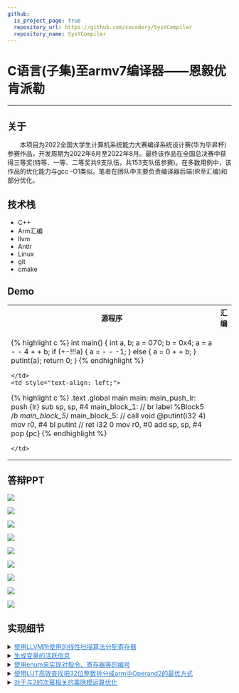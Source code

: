 ```yaml
---
github:
  is_project_page: true
  repository_url: https://github.com/cocodery/SysYCompiler
  repository_name: SysYCompiler
---
```


# C语言(子集)至armv7编译器——恩毅优肯派勒

---

## 关于

&emsp;&emsp;本项目为2022全国大学生计算机系统能力大赛编译系统设计赛(华为毕昇杯)参赛作品，开发周期为2022年6月至2022年8月。最终该作品在全国总决赛中获得三等奖(特等、一等、二等奖共9支队伍，共153支队伍参赛)。在多数用例中，该作品的优化能力与gcc -O1类似。笔者在团队中主要负责编译器后端(IR至汇编)和部分优化。

## 技术栈

* C++
* Arm汇编
* llvm
* Antlr
* Linux
* git
* cmake

## Demo

<table>
  <tr>
    <th>源程序</th>
    <th>汇编</th>
  </tr>
  <tr>
    <td style="text-align: left;">

{% highlight c %}
int main() {
    int a, b;
    a = 070;
    b = 0x4;
    a = a - - 4 + + b;
    if (+-!!!a) {
        a = - - -1;
    }
    else {
        a = 0 + + b;
    }
    putint(a);
    return 0;
}
{% endhighlight %}

    </td>
    <td style="text-align: left;">

{% highlight c %}
.text
.global main
main: 
main_push_lr: 
    push {lr}
    sub sp, sp, #4
main_block_1: 
     // br label %Block5
    /*b main_block_5*/
main_block_5: 
     // call void @putint(i32 4)
    mov r0, #4
    bl putint
     // ret i32 0
    mov r0, #0
    add sp, sp, #4
    pop {pc}
{% endhighlight %}

    </td>
  </tr>
</table>

## 答辩PPT

![](./ppt1.SVG)

![](./ppt2.SVG)

![](./ppt3.SVG)

![](./ppt4.SVG)

![](./ppt5.SVG)

![](./ppt6.SVG)

![](./ppt7.SVG)

![](./ppt8.SVG)

![](./ppt9.SVG)

## 实现细节

<details>
  <summary><u style="color: #2879d0;">使用LLVM所使用的线性扫描算法分配寄存器</u></summary>

{% highlight cpp %}
// 删除旧变量的分配
for (auto activeIntervalIndexIt = activeIntervals.begin();
    activeIntervalIndexIt != activeIntervals.end();) {
  auto rangeEnd = func.LiveInterval.at(*activeIntervalIndexIt).second;
  bool src_needed = InstNeedsSrcPreserved(func.all_insts[rangeEnd]);
  if (src_needed && rangeEnd < varRange.first || !src_needed && rangeEnd <= varRange.first) {
    availRegs.insert(func.AllocationResult.at(*activeIntervalIndexIt));
    activeIntervalIndexIt = activeIntervals.erase(activeIntervalIndexIt);
  }
  else {
    ++activeIntervalIndexIt;
  }
}
// 给新变量分配寄存器或溢出
for (auto activeIntervalIndexIt = activeIntervals.begin();
    ; ++activeIntervalIndexIt) {
  // 找到插入位置
  if (activeIntervalIndexIt == activeIntervals.end()
    || func.LiveInterval.at(*activeIntervalIndexIt).second > varRange.second)
  {
    activeIntervals.insert(activeIntervalIndexIt, varIndex);
    // 无可用寄存器，把活跃区间右侧最靠后的变量溢出，腾出寄存器
    if (availRegs.empty()) {
      auto &&spilled_var_idx = activeIntervals.back();
      if (varIndex != spilled_var_idx) {
        availRegs.insert(func.AllocationResult.at(spilled_var_idx));
        func.AllocationResult.at(spilled_var_idx) = SPILL;
      }
      else {
        func.AllocationResult.insert(make_pair(spilled_var_idx, SPILL));
      }
      activeIntervals.pop_back();
    }
    // 分配可用寄存器
    auto alloc_res = *availRegs.begin();
    func.AllocationResult.insert(make_pair(varIndex, alloc_res));
    availRegs.erase(alloc_res);
    break;
  }
}
{% endhighlight %}

</details>

<details>
  <summary><u style="color: #2879d0;">生成变量的活跃信息</u></summary>

{% highlight cpp %}
for (auto &&bbPtr : functionPtr->all_blocks) {
  for (auto &&instPtr : bbPtr->basic_block) {
    vector <int32_t> src_regids;
    int32_t dst_regid = INT32_MIN;
    ProcessInst(src_regids, dst_regid, instPtr);
    for (auto &&src_regid : src_regids)
      if (bbPtr->LiveDef.find(src_regid) == bbPtr->LiveDef.end())
        bbPtr->LiveUse.insert(src_regid);
    if (dst_regid != INT32_MIN)
      bbPtr->LiveDef.insert(dst_regid);
  }
}
bool liveOutChanged;
do {
  liveOutChanged = false;
  for (auto &&it = functionPtr->all_blocks.rbegin();
      it != functionPtr->all_blocks.rend();
      ++it) {
    auto &&bPtr = *it;
    size_t oldSiz = bPtr->LiveOut.size();
    bPtr->LiveOut.clear();
    for (auto &&sPair : bPtr->succs) {
        auto &&sPtr = sPair.second;
        bPtr->LiveOut.insert(sPtr->LiveIn.begin(), sPtr->LiveIn.end());
    }
    if (!liveOutChanged && bPtr->LiveOut.size() != oldSiz)
        liveOutChanged = true;
    bPtr->LiveIn.clear();
    set_difference(bPtr->LiveOut.begin(),  bPtr->LiveOut.end(),
                    bPtr->LiveDef.begin(),  bPtr->LiveDef.end(),
                    inserter(bPtr->LiveIn, bPtr->LiveIn.begin()));
    bPtr->LiveIn.insert(bPtr->LiveUse.begin(), bPtr->LiveUse.end());
  }
} while (liveOutChanged);
{% endhighlight %}

</details>

<details>
  <summary><u style="color: #2879d0;">使用enum来实现对指令、寄存器等的编号</u></summary>

{% highlight cpp %}
enum REGs {
  r0,  r1,  r2,  r3,  r4,  r5,  r6,  r7,  r8,  r9, r10, r11, r12,  sp,  lr,  pc,
  s0,  s1,  s2,  s3,  s4,  s5,  s6,  s7,  s8,  s9, s10, s11, s12, s13, s14, s15,
  s16, s17, s18, s19, s20, s21, s22, s23, s24, s25, s26, s27, s28, s29, s30, s31,
  SPILL, NOALLOC
};
static enum AsmBranchType{LT, GE, LE, GT, EQ, NE, AlwaysTrue, AlwaysFalse} b_type;
#define REVERSED_BRANCH_TYPE(_BT) ((AsmBranchType)(((char)_BT & 0xfe) | (~(char)_BT & 1)))
{% endhighlight %}

</details>

<details>
  <summary><u style="color: #2879d0;">使用LUT高效查找把32位整数拆分成arm中Operand2的最优方式</u></summary>

{% highlight cpp %}
const uint32_t operand2_mask_unsigned[] = {
  0x000000ff, 0xc000003f, 0xf000000f, 0xfc000003,
  0xff000000, 0x3fc00000, 0x0ff00000, 0x03fc0000,
  0x00ff0000, 0x003fc000, 0x000ff000, 0x0003fc00,
  0x0000ff00, 0x00003fc0, 0x00000ff0, 0x000003fc
};
vector<int32_t> SplitInt(int32_t to_split) {
  const int n = 16, w = 4;
  const int32_t *mask = (const int32_t *)operand2_mask_unsigned;
  /* ... */
  for (int i = 0; i < n - 2 * w; ++i)
    for (int j = i + w; j < std::min(i + n - 2 * w + 1, n - w); ++j)
      for (int k = j + w; k < std::min(i + n - w + 1, n); ++k)
        if ((to_split & (mask[i] | mask[j] | mask[k])) == to_split)
          return {to_split & mask[i], to_split & mask[j], to_split & mask[k]};
  return {to_split & mask[0], to_split & mask[w], to_split & mask[2 * w], to_split & mask[3 * w]};
}
{% endhighlight %}

</details>

<details>
  <summary><u style="color: #2879d0;">对于与2的次幂相关的乘除模运算优化</u></summary>

{% highlight cpp %}
if (__builtin_popcount(src2.val.i) == 1) { // 2, 4, 8, 16...
  asm_insts.push_back(AsmCode(AsmInst::LSL, {Param(r), src1, Param(ffs(src2.val.i) - 1)}, indent));
  return;
}
else if (__builtin_popcount(src2.val.i - 1) == 1) { // 3, 5, 9, 17, 33...
  asm_insts.push_back(AsmCode((src2.val.i - 1 < 0) ? AsmInst::SUB : AsmInst::ADD, {Param(r), src1, src1, Param(Param::Str, LSL_HASHTAG_NUMBER(ffs(src2.val.i - 1) - 1))}, indent));
  return;
}
else if (__builtin_popcount(src2.val.i + 1) == 1) { // 7, 15, 31...
  asm_insts.push_back(AsmCode(AsmInst::RSB, {Param(r), src1, src1, Param(Param::Str, LSL_HASHTAG_NUMBER(ffs(src2.val.i + 1) - 1))}, indent));
  return;
}
else if (__builtin_popcount(src2.val.i) == 2) { // 6, 10, 18, 34, 66, 320, 8320...
  /* ...... */
}
else if (__builtin_popcount(1 - src2.val.i) == 1) { // -3, -7, -15, -31...
  /* ...... */
}
else if (__builtin_popcount(- 1 - src2.val.i) == 1) { // -5, -9, -17, -33...
  /* ...... */
}
else if (__builtin_popcount((1 << (32 - __builtin_clz(abs(src2.val.i)))) - abs(src2.val.i)) == 1) { // +-14, +-28, +-30, +-56, +-60...
  /* ...... */
}
{% endhighlight %}

</details>
